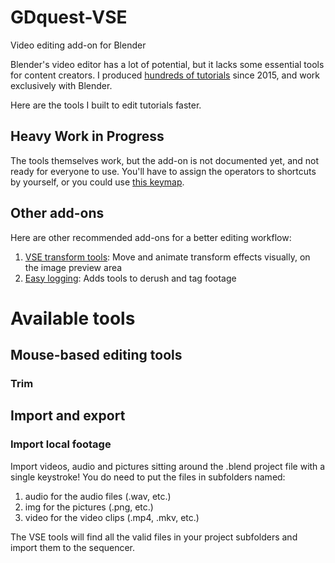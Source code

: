 # GDquest-VSE

Video editing add-on for Blender

Blender's video editor has a lot of potential, but it lacks some essential tools for content creators. I produced [hundreds of tutorials](http://youtube.com/c/gdquest) since 2015, and work exclusively with Blender.

Here are the tools I built to edit tutorials faster.

## Heavy Work in Progress

The tools themselves work, but the add-on is not documented yet, and not ready for everyone to use. You'll have to assign the operators to shortcuts by yourself, or you could use [this keymap](https://gist.github.com/NathanLovato/84b3a8529e5757875c8e97f4d7b424f4).

## Other add-ons

Here are other recommended add-ons for a better editing workflow:

1. [VSE transform tools](https://github.com/kgeogeo/VSE_Transform_Tools): Move and animate transform effects visually, on the image preview area
2. [Easy logging](http://www.easy-logging.net/): Adds tools to derush and tag footage


# Available tools

## Mouse-based editing tools

### Trim

## Import and export

### Import local footage

Import videos, audio and pictures sitting around the .blend project file with a single keystroke! You do need to put the files in subfolders named:

1. audio for the audio files (.wav, etc.)
2. img for the pictures (.png, etc.)
3. video for the video clips (.mp4, .mkv, etc.)

The VSE tools will find all the valid files in your project subfolders and import them to the sequencer.